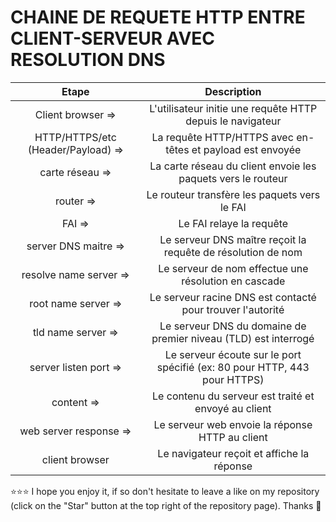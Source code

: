 # CHAINE DE REQUETE HTTP ENTRE CLIENT-SERVEUR AVEC RESOLUTION DNS
| Etape                               | Description                           |
| :---------------------------------: | :-----------------------------------: |
| Client browser =>                   | L'utilisateur initie une requête HTTP depuis le navigateur |
| HTTP/HTTPS/etc (Header/Payload) =>  | La requête HTTP/HTTPS avec en-têtes et payload est envoyée |
| carte réseau =>                     | La carte réseau du client envoie les paquets vers le routeur |
| router =>                           | Le routeur transfère les paquets vers le FAI |
| FAI =>                              | Le FAI relaye la requête |
| server DNS maitre =>                | Le serveur DNS maître reçoit la requête de résolution de nom |
| resolve name server =>              | Le serveur de nom effectue une résolution en cascade |
| root name server =>                 | Le serveur racine DNS est contacté pour trouver l'autorité |
| tld name server =>                  | Le serveur DNS du domaine de premier niveau (TLD) est interrogé |
| server listen port =>               | Le serveur écoute sur le port spécifié (ex: 80 pour HTTP, 443 pour HTTPS) |
| content =>                          | Le contenu du serveur est traité et envoyé au client |
| web server response =>              | Le serveur web envoie la réponse HTTP au client |
| client browser                      | Le navigateur reçoit et affiche la réponse |

⭐⭐⭐ I hope you enjoy it, if so don't hesitate to leave a like on my repository (click on the "Star" button at the top right of the repository page). Thanks 🤗
